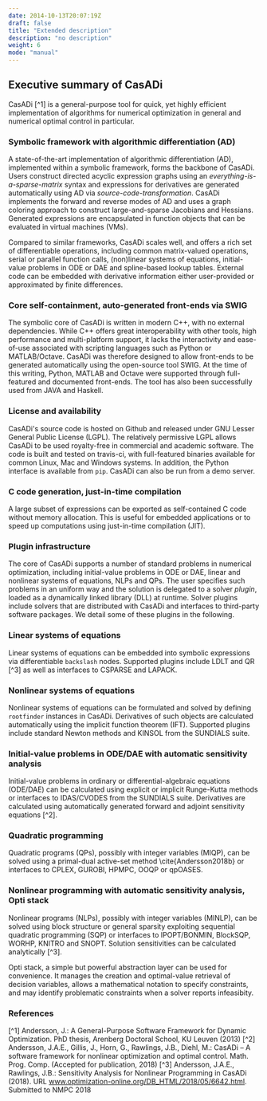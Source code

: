 ```yaml
---
date: 2014-10-13T20:07:19Z
draft: false
title: "Extended description"
description: "no description"
weight: 6
mode: "manual"
---
```


## Executive summary of CasADi

CasADi [^1] is a general-purpose tool for quick, yet highly efficient implementation of algorithms for numerical optimization in general and numerical optimal control in particular.

### Symbolic framework with algorithmic differentiation (AD)
A state-of-the-art implementation of algorithmic differentiation (AD), implemented within a symbolic framework, forms the backbone of CasADi. Users construct directed acyclic expression graphs using an _everything-is-a-sparse-matrix_ syntax and expressions for derivatives are generated automatically using AD via _source-code-transformation_. CasADi implements the forward and reverse modes of AD and uses a graph coloring approach to construct large-and-sparse Jacobians and Hessians. Generated expressions are encapsulated in function objects that can be evaluated in virtual machines (VMs).

Compared to similar frameworks, CasADi scales well, and offers a rich set of differentiable operations, including common matrix-valued operations, serial or parallel function calls, (non)linear systems of equations, initial-value problems in ODE or DAE and spline-based lookup tables. External code can be embedded with derivative information either user-provided or approximated by finite differences.

### Core self-containment, auto-generated front-ends via SWIG
The symbolic core of CasADi is written in modern C++, with no external dependencies. While C++ offers great interoperability with other tools, high performance and multi-platform support, it lacks the interactivity and ease-of-use associated with scripting languages such as Python or MATLAB/Octave. CasADi was therefore designed to allow front-ends to be generated automatically using the open-source tool SWIG. At the time of this writing, Python, MATLAB and Octave were supported through full-featured and documented front-ends. The tool has also been successfully used from JAVA and Haskell.

### License and availability
CasADi's source code is hosted on Github and released under GNU Lesser General Public License (LGPL). The relatively permissive LGPL allows CasADi to be used royalty-free in commercial and academic software. The code is built and tested on travis-ci, with full-featured binaries available for common Linux, Mac and Windows systems. In addition, the Python interface is available from `pip`. CasADi can also be run from a demo server.

### C code generation, just-in-time compilation
A large subset of expressions can be exported as self-contained C code without memory allocation. This is useful for embedded applications or to speed up computations using just-in-time compilation (JIT).

### Plugin infrastructure
The core of CasADi supports a number of standard problems in numerical optimization, including initial-value problems in ODE or DAE, linear and nonlinear systems of equations, NLPs and QPs. The user specifies such problems in an uniform way and the solution is delegated to a solver _plugin_, loaded as a dynamically linked library (DLL) at runtime. Solver plugins include solvers that are distributed with CasADi and interfaces to third-party software packages. We detail some of these plugins in the following.

### Linear systems of equations
Linear systems of equations can be embedded into symbolic expressions via differentiable `backslash` nodes. Supported plugins include LDLT and QR [^3] as well as interfaces to CSPARSE and LAPACK.

### Nonlinear systems of equations
Nonlinear systems of equations can be formulated and solved by defining `rootfinder` instances in CasADi. Derivatives of such objects are calculated automatically using the implicit function theorem (IFT). Supported plugins include standard Newton methods and KINSOL from the SUNDIALS suite.

### Initial-value problems in ODE/DAE with automatic sensitivity analysis
Initial-value problems in ordinary or differential-algebraic equations (ODE/DAE) can be calculated using explicit or implicit Runge-Kutta methods or interfaces to IDAS/CVODES from the SUNDIALS suite. Derivatives are calculated using automatically generated forward and adjoint sensitivity equations [^2].

### Quadratic programming
Quadratic programs (QPs), possibly with integer variables (MIQP), can be solved using a primal-dual active-set method \cite{Andersson2018b} or interfaces to CPLEX, GUROBI, HPMPC, OOQP or qpOASES.

### Nonlinear programming with automatic sensitivity analysis, Opti stack
Nonlinear programs (NLPs), possibly with integer variables (MINLP), can be solved using block structure or general sparsity exploiting sequential quadratic programming (SQP) or interfaces to IPOPT/BONMIN, BlockSQP, WORHP, KNITRO and SNOPT. Solution sensitivities can be calculated analytically [^3].

Opti stack, a simple but powerful abstraction layer can be used for convenience.
It manages the creation and optimal-value retrieval of decision variables, allows a mathematical notation to specify constraints, and may identify problematic constraints when a solver reports infeasibity.

### References

[^1] Andersson, J.: A General-Purpose Software Framework for Dynamic Optimization. PhD thesis, Arenberg Doctoral School, KU Leuven (2013)
[^2] Andersson, J.A.E., Gillis, J., Horn, G., Rawlings, J.B., Diehl, M.: CasADi – A software framework for nonlinear optimization and optimal control. Math. Prog. Comp. (Accepted for publication, 2018)
[^3] Andersson, J.A.E., Rawlings, J.B.: Sensitivity Analysis for Nonlinear Programming in CasADi (2018). URL www.optimization-online.org/DB_HTML/2018/05/6642.html. Submitted to NMPC 2018
